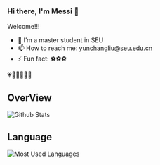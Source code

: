 ### Hi there, I'm Messi 👋

Welcome!!!

- 🌱 I’m a master student in SEU
- 📫 How to reach me: [yunchangliu@seu.edu.cn](mailto:yunchangliu@seu.edu.cn)
- ⚡ Fun fact: ⚽⚽⚽

💗💙💚💛💜💝

## OverView
![Github Stats](https://github-readme-stats.vercel.app/api?username=Yunchang-Liu&show_icons=true&theme=dark&count_private=true)

## Language
![Most Used Languages](https://github-readme-stats.vercel.app/api/top-langs/?username=Yunchang-Liu&hide=javascript,html,css&theme=dark&layout=compact)
